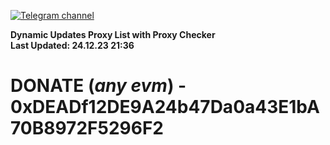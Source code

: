 [![Telegram channel](https://img.shields.io/endpoint?url=https://runkit.io/damiankrawczyk/telegram-badge/branches/master?url=https://t.me/n4z4v0d)](https://t.me/n4z4v0d) 

**Dynamic Updates Proxy List with Proxy Checker**  
**Last Updated: 24.12.23 21:36**

# DONATE (_any evm_) - 0xDEADf12DE9A24b47Da0a43E1bA70B8972F5296F2
